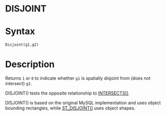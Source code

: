 # DISJOINT

#

# Syntax

```
Disjoint(g1,g2)
```

#

# Description

Returns `1` or `0` to indicate whether `g1` is spatially disjoint from
(does not intersect) `g2`.

DISJOINT() tests the opposite relationship to [INTERSECTS()](intersects.md).

DISJOINT() is based on the original MySQL implementation and uses object bounding rectangles, while [ST_DISJOINT()](st_disjoint.md) uses object shapes.